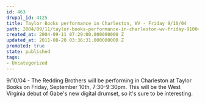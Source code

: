```yaml
---
id: 463
drupal_id: 4125
title: Taylor Books performance in Charleston, WV - Friday 9/10/04
path: 2004/09/11/taylor-books-performance-in-charleston-wv-friday-91004
created_at: 2004-09-11 07:29:00.000000000 Z
updated_at: 2011-08-20 03:36:31.000000000 Z
promoted: true
state: published
tags:
- Uncategorized
---
```

9/10/04 - The Redding Brothers will be performing in Charleston at Taylor Books on Friday, September 10th, 7:30-9:30pm. This will be the West Virginia debut of Gabe's new digital drumset, so it's sure to be interesting.
